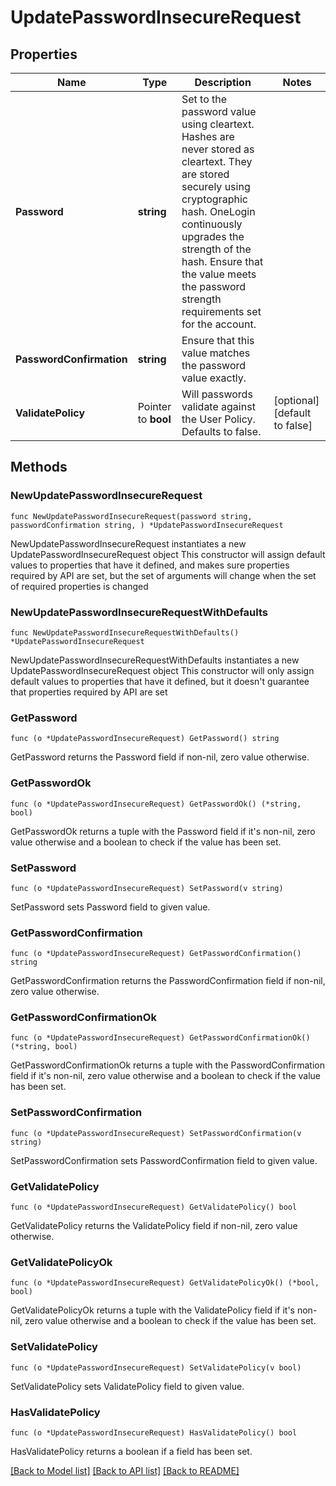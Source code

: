 # UpdatePasswordInsecureRequest

## Properties

Name | Type | Description | Notes
------------ | ------------- | ------------- | -------------
**Password** | **string** | Set to the password value using cleartext. Hashes are never stored as cleartext. They are stored securely using cryptographic hash. OneLogin continuously upgrades the strength of the hash. Ensure that the value meets the password strength requirements set for the account. | 
**PasswordConfirmation** | **string** | Ensure that this value matches the password value exactly. | 
**ValidatePolicy** | Pointer to **bool** | Will passwords validate against the User Policy. Defaults to false. | [optional] [default to false]

## Methods

### NewUpdatePasswordInsecureRequest

`func NewUpdatePasswordInsecureRequest(password string, passwordConfirmation string, ) *UpdatePasswordInsecureRequest`

NewUpdatePasswordInsecureRequest instantiates a new UpdatePasswordInsecureRequest object
This constructor will assign default values to properties that have it defined,
and makes sure properties required by API are set, but the set of arguments
will change when the set of required properties is changed

### NewUpdatePasswordInsecureRequestWithDefaults

`func NewUpdatePasswordInsecureRequestWithDefaults() *UpdatePasswordInsecureRequest`

NewUpdatePasswordInsecureRequestWithDefaults instantiates a new UpdatePasswordInsecureRequest object
This constructor will only assign default values to properties that have it defined,
but it doesn't guarantee that properties required by API are set

### GetPassword

`func (o *UpdatePasswordInsecureRequest) GetPassword() string`

GetPassword returns the Password field if non-nil, zero value otherwise.

### GetPasswordOk

`func (o *UpdatePasswordInsecureRequest) GetPasswordOk() (*string, bool)`

GetPasswordOk returns a tuple with the Password field if it's non-nil, zero value otherwise
and a boolean to check if the value has been set.

### SetPassword

`func (o *UpdatePasswordInsecureRequest) SetPassword(v string)`

SetPassword sets Password field to given value.


### GetPasswordConfirmation

`func (o *UpdatePasswordInsecureRequest) GetPasswordConfirmation() string`

GetPasswordConfirmation returns the PasswordConfirmation field if non-nil, zero value otherwise.

### GetPasswordConfirmationOk

`func (o *UpdatePasswordInsecureRequest) GetPasswordConfirmationOk() (*string, bool)`

GetPasswordConfirmationOk returns a tuple with the PasswordConfirmation field if it's non-nil, zero value otherwise
and a boolean to check if the value has been set.

### SetPasswordConfirmation

`func (o *UpdatePasswordInsecureRequest) SetPasswordConfirmation(v string)`

SetPasswordConfirmation sets PasswordConfirmation field to given value.


### GetValidatePolicy

`func (o *UpdatePasswordInsecureRequest) GetValidatePolicy() bool`

GetValidatePolicy returns the ValidatePolicy field if non-nil, zero value otherwise.

### GetValidatePolicyOk

`func (o *UpdatePasswordInsecureRequest) GetValidatePolicyOk() (*bool, bool)`

GetValidatePolicyOk returns a tuple with the ValidatePolicy field if it's non-nil, zero value otherwise
and a boolean to check if the value has been set.

### SetValidatePolicy

`func (o *UpdatePasswordInsecureRequest) SetValidatePolicy(v bool)`

SetValidatePolicy sets ValidatePolicy field to given value.

### HasValidatePolicy

`func (o *UpdatePasswordInsecureRequest) HasValidatePolicy() bool`

HasValidatePolicy returns a boolean if a field has been set.


[[Back to Model list]](../README.md#documentation-for-models) [[Back to API list]](../README.md#documentation-for-api-endpoints) [[Back to README]](../README.md)


